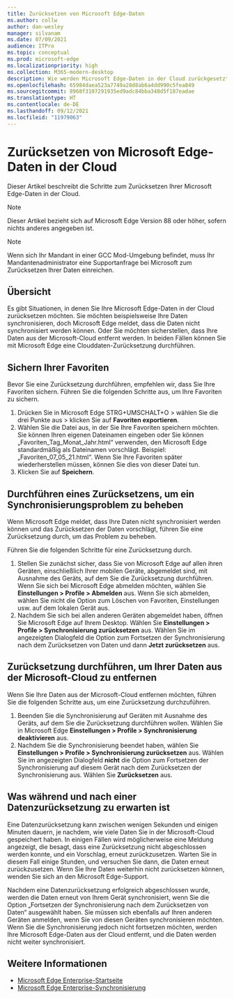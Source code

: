 ```yaml
---
title: Zurücksetzen von Microsoft Edge-Daten
ms.author: collw
author: dan-wesley
manager: silvanam
ms.date: 07/09/2021
audience: ITPro
ms.topic: conceptual
ms.prod: microsoft-edge
ms.localizationpriority: high
ms.collection: M365-modern-desktop
description: Wie werden Microsoft Edge-Daten in der Cloud zurückgesetzt
ms.openlocfilehash: 65984daea523a7749a28d8ab6a4dd990c5fea849
ms.sourcegitcommit: 8968f3107291935ed9adc84bba348d5f187eadae
ms.translationtype: HT
ms.contentlocale: de-DE
ms.lasthandoff: 09/12/2021
ms.locfileid: "11979063"
---
```

# <a name="reset-microsoft-edge-data-in-the-cloud"></a>Zurücksetzen von Microsoft Edge-Daten in der Cloud

Dieser Artikel beschreibt die Schritte zum Zurücksetzen Ihrer Microsoft Edge-Daten in der Cloud.

> [!NOTE]
> Dieser Artikel bezieht sich auf Microsoft Edge Version 88 oder höher, sofern nichts anderes angegeben ist.

> [!NOTE]
> Wenn sich Ihr Mandant in einer GCC Mod-Umgebung befindet, muss Ihr Mandantenadministrator eine Supportanfrage bei Microsoft zum Zurücksetzen Ihrer Daten einreichen.

## <a name="overview"></a>Übersicht

Es gibt Situationen, in denen Sie Ihre Microsoft Edge-Daten in der Cloud zurücksetzen möchten. Sie möchten beispielsweise Ihre Daten synchronisieren, doch Microsoft Edge meldet, dass die Daten nicht synchronisiert werden können. Oder Sie möchten sicherstellen, dass Ihre Daten aus der Microsoft-Cloud entfernt werden. In beiden Fällen können Sie mit Microsoft Edge eine Clouddaten-Zurücksetzung durchführen.

## <a name="back-up-your-favorites"></a>Sichern Ihrer Favoriten

Bevor Sie eine Zurücksetzung durchführen, empfehlen wir, dass Sie Ihre Favoriten sichern. Führen Sie die folgenden Schritte aus, um Ihre Favoriten zu sichern.

1. Drücken Sie in Microsoft Edge STRG+UMSCHALT+O > wählen Sie die drei Punkte aus > klicken Sie auf **Favoriten exportieren**.
2. Wählen Sie die Datei aus, in der Sie Ihre Favoriten speichern möchten. Sie können Ihren eigenen Dateinamen eingeben oder Sie können „Favoriten_Tag_Monat_Jahr.html“ verwenden, den Microsoft Edge standardmäßig als Dateinamen vorschlägt. Beispiel: „Favoriten_07_05_21.html“. Wenn Sie Ihre Favoriten später wiederherstellen müssen, können Sie dies von dieser Datei tun.
3. Klicken Sie auf **Speichern**.

## <a name="perform-a-reset-to-fix-a-synchronization-problem"></a>Durchführen eines Zurücksetzens, um ein Synchronisierungsproblem zu beheben

Wenn Microsoft Edge meldet, dass Ihre Daten nicht synchronisiert werden können und das Zurücksetzen der Daten vorschlägt, führen Sie eine Zurücksetzung durch, um das Problem zu beheben.

Führen Sie die folgenden Schritte für eine Zurücksetzung durch.

1. Stellen Sie zunächst sicher, dass Sie von Microsoft Edge auf allen ihren Geräten, einschließlich Ihrer mobilen Geräte, abgemeldet sind, mit Ausnahme des Geräts, auf dem Sie die Zurücksetzung durchführen. Wenn Sie sich bei Microsoft Edge abmelden möchten, wählen Sie **Einstellungen > Profile > Abmelden** aus. Wenn Sie sich abmelden, wählen Sie nicht die Option zum Löschen von Favoriten, Einstellungen usw. auf dem lokalen Gerät aus.
2. Nachdem Sie sich bei allen anderen Geräten abgemeldet haben, öffnen Sie Microsoft Edge auf Ihrem Desktop. Wählen Sie **Einstellungen > Profile > Synchronisierung zurücksetzen** aus. Wählen Sie im angezeigten Dialogfeld die Option zum Fortsetzen der Synchronisierung nach dem Zurücksetzen von Daten und dann **Jetzt zurücksetzen** aus.

## <a name="perform-a-reset-to-remove-your-data-from-microsofts-cloud"></a>Zurücksetzung durchführen, um Ihrer Daten aus der Microsoft-Cloud zu entfernen

Wenn Sie Ihre Daten aus der Microsoft-Cloud entfernen möchten, führen Sie die folgenden Schritte aus, um eine Zurücksetzung durchzuführen.

1. Beenden Sie die Synchronisierung auf Geräten mit Ausnahme des Geräts, auf dem Sie die Zurücksetzung durchführen wollen.  Wählen Sie in Microsoft Edge **Einstellungen > Profile > Synchronisierung deaktivieren** aus.  
2. Nachdem Sie die Synchronisierung beendet haben, wählen Sie **Einstellungen > Profile > Synchronisierung zurücksetzen** aus. Wählen Sie im angezeigten Dialogfeld **nicht** die Option zum Fortsetzen der Synchronisierung auf diesem Gerät nach dem Zurücksetzen der Synchronisierung aus. Wählen Sie **Zurücksetzen** aus.

## <a name="what-to-expect-during-and-after-a-data-reset"></a>Was während und nach einer Datenzurücksetzung zu erwarten ist

Eine Datenzurücksetzung kann zwischen wenigen Sekunden und einigen Minuten dauern, je nachdem, wie viele Daten Sie in der Microsoft-Cloud gespeichert haben. In einigen Fällen wird möglicherweise eine Meldung angezeigt, die besagt, dass eine Zurücksetzung nicht abgeschlossen werden konnte, und ein Vorschlag, erneut zurückzusetzen. Warten Sie in diesem Fall einige Stunden, und versuchen Sie dann, die Daten erneut zurückzusetzen. Wenn Sie Ihre Daten weiterhin nicht zurücksetzen können, wenden Sie sich an den Microsoft Edge-Support.

Nachdem eine Datenzurücksetzung erfolgreich abgeschlossen wurde, werden die Daten erneut von Ihrem Gerät synchronisiert, wenn Sie die Option „Fortsetzen der Synchronisierung nach dem Zurücksetzen von Daten“ ausgewählt haben. Sie müssen sich ebenfalls auf Ihren anderen Geräten anmelden, wenn Sie von diesen Geräten synchronisieren möchten. Wenn Sie die Synchronisierung jedoch nicht fortsetzen möchten, werden Ihre Microsoft Edge-Daten aus der Cloud entfernt, und die Daten werden nicht weiter synchronisiert.

## <a name="see-also"></a>Weitere Informationen

- [Microsoft Edge Enterprise-Startseite](https://aka.ms/EdgeEnterprise)
- [Microsoft Edge Enterprise-Synchronisierung](microsoft-edge-enterprise-sync.md)
